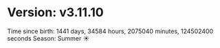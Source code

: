 # Version: v3.11.10
Time since birth: 1441 days, 34584 hours, 2075040 minutes, 124502400 seconds
Season: Summer ☀️
